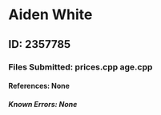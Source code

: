 # Aiden White
## ID: 2357785
### Files Submitted: prices.cpp age.cpp
#### References: None
##### Known Errors: None
